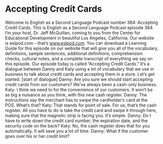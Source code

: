 # Accepting Credit Cards

Welcome to English as a Second Language Podcast number 384: Accepting Credit Cards.  This is English as a Second Language Podcast episode 384.  I’m your host, Dr. Jeff McQuillan, coming to you from the Center for Educational Development in beautiful Los Angeles, California.  Our website is eslpod.com – that’s www.eslpod.com.  You can download a Learning Guide for this episode on our website that will give you all of the vocabulary, definitions, sample sentences, additional definitions, comprehension checks, cultural notes, and a complete transcript of everything we say on this episode.  Our episode today is called “Accepting Credit Cards.”  It’s a dialogue between Danny and Katy using a lot of vocabulary that we use in business to talk about credit cards and accepting them in a store.  Let’s get started.  [start of dialogue]  Danny:  Are you sure we should start accepting credit cards from our customers?  We’ve always been a cash-only business.    Katy:  I think we need to for the convenience of our customers.  It won’t be as big a nuisance as you think, with this new cash register.    Danny:  The instructions say the merchant has to swipe the cardholder’s card at the POS.  What’s that?  Katy:  That stands for point of sale.  For us, that’s the cash register.  All you have to do is take the credit card and swipe it through here, making sure that the magnetic strip is facing you.  It’s simple.  Danny:  Do I have to write down the credit card number, the expiration date, and the security code on the back?  Katy:  No, the cash register does that for you automatically.  It will save you a lot of time.  Danny:  What if the customer goes over his or her credit limit? 